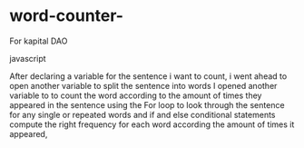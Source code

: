 # word-counter-
For kapital DAO

javascript

After declaring a variable for the sentence i want to count, i went ahead to open another variable to split the sentence into words
I opened another variable to to count the word according to the amount of times they appeared in the sentence using the For loop to look through the sentence for any single or repeated words and 
if and else conditional statements compute the right frequency for each word according the amount of times it appeared,
